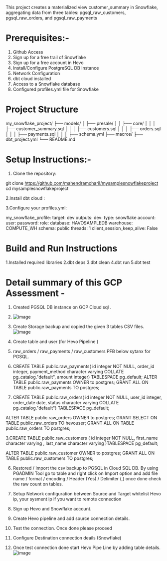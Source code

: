 This project creates a materialized view customer_summary in Snowflake, aggregating data from three tables: pgsql_raw_customers, pgsql_raw_orders, and pgsql_raw_payments

Prerequisites:-
====================
1. Github Access
2. Sign up for a free trail of Snowflake
3. Sign up for a free account in Hevo
4. Install/Configure PostgreSQL DB Instance
5. Network Configuration
6. dbt cloud installed
7. Access to a Snowflake database
8. Configured profiles.yml file for Snowflake

Project Structure
===========================
my_snowflake_project/
├── models/
│ ├── presale/
│ │ ├── core/
│ │ │ ├── customer_summary.sql
│ │ │ ├── customers.sql
│ │ │ ├── orders.sql
│ │ │ ├── payments.sql
│ │ │ ├── schema.yml
├── macros/
├── dbt_project.yml
└── README.md

Setup Instructions:-
=========================
1. Clone the repository:

git clone https://github.com/mahendramoharil/mysamplesnowflakeproject
cd mysamplesnowflakeproject

2.Install dbt cloud :

3.Configure your profiles.yml:

my_snowflake_profile:
  target: dev
  outputs:
    dev:
      type: snowflake
      account: <acname>
      user: <yourusername>
      password: <yourpwd>
      role: 
      database: HAVOSAMPLEDB
      warehouse: COMPUTE_WH
      schema: public
      threads: 1
      client_session_keep_alive: False 

Build and Run Instructions
==================
1.Installed required libraries 
2.dbt deps
3.dbt clean
4.dbt run
5.dbt test

Detail summary of this GCP Assessment - 
=========================

1. Created PGSQL DB instance on GCP Cloud sql .
2. ![image](https://github.com/mahendramoharil/mysamplesnowflakeproject/assets/84889579/94dcbd39-44bf-4f4e-80c4-d265a9d7fa79)
3. Create Storage backup and copied the given 3 tables CSV files.
   ![image](https://github.com/mahendramoharil/mysamplesnowflakeproject/assets/84889579/6c502a47-5024-41e4-bc75-451ea6611caa)
4. Create table and user (for Hevo Pipeline )
5. raw_orders / raw_payments / raw_customers
   PFB below sytanx for PGSQL.

1.  CREATE TABLE public.raw_payments(
    id integer NOT NULL,
    order_id integer,
    payment_method character varying COLLATE pg_catalog."default",
    amount integer) TABLESPACE pg_default;
ALTER TABLE public.raw_payments OWNER to postgres;
GRANT ALL ON TABLE public.raw_payments TO postgres;

2. CREATE TABLE public.raw_orders(
    id integer NOT NULL,
    user_id integer,
    order_date date,
    status character varying COLLATE pg_catalog."default") TABLESPACE pg_default;

ALTER TABLE public.raw_orders OWNER to postgres;
GRANT SELECT ON TABLE public.raw_orders TO hevouser;
GRANT ALL ON TABLE public.raw_orders TO postgres;

3.CREATE TABLE public.raw_customers
(
    id integer NOT NULL,
    first_name character varying ,
    last_name character varying )TABLESPACE pg_default;
    
ALTER TABLE public.raw_customer OWNER to postgres;
GRANT ALL ON TABLE public.raw_customers TO postgres;

6. Restored / Import the csv backup to PGSQL in Cloud SQL DB.
   By using PGADMIN Tool go to table and right click on Import option and add file name / format / encoding / Header (Yes) / Delimiter (,)
   once done check the raw count on tables.
7. Setup Network configuration between Source and Target
   whitelist Hevo ip, your sysment ip if you want to remote connection

8. Sign up Hevo and Snowflake account.
9. Create Hevo pipeline and add source connection details.
10. Test the connection. Once done please proceed
11. Configure Destination connection deails (Snowflake)
12. Once test connection done start Hevo Pipe Line by adding table details.
    ![image](https://github.com/mahendramoharil/mysamplesnowflakeproject/assets/84889579/ca0ae312-a60c-4b7a-9de8-7ef29dd471e7)
    
